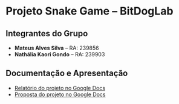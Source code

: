 # Projeto Snake Game – BitDogLab

## Integrantes do Grupo

- **Mateus Alves Silva** – RA: 239856
- **Nathália Kaori Gondo** – RA: 239903

## Documentação e Apresentação
- [Relatório do projeto no Google Docs](https://docs.google.com/document/d/1dpaKRoc5Zu-8dQmBL2AY7nqhb6fK013XJ1xV9JeQEso/edit?usp=sharing)  
- [Proposta do projeto no Google Docs](https://docs.google.com/document/d/1hUa7evTsGhv2qcS7_uBKVWjl4HW6heMswdRRUvuTeMQ/edit?usp=sharing)  
